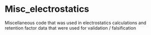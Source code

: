 # Misc_electrostatics
Miscellaneous code that was used in electrostatics calculations and retention factor data that were used for validation / falsification
